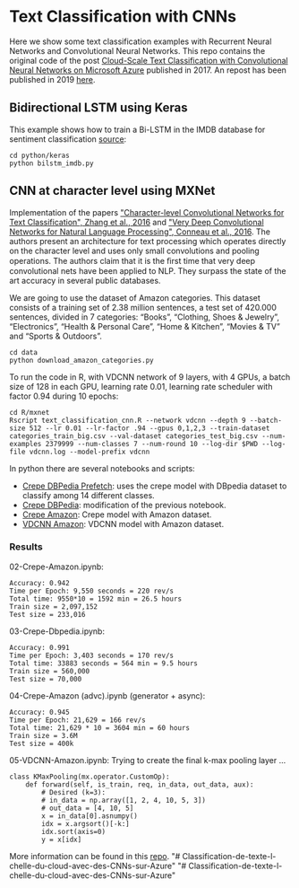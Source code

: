 # Text Classification with CNNs

Here we show some text classification examples with Recurrent Neural Networks and Convolutional Neural Networks. This repo contains the original code of the post [Cloud-Scale Text Classification with Convolutional Neural Networks on Microsoft Azure](https://blogs.technet.microsoft.com/machinelearning/2017/02/13/cloud-scale-text-classification-with-convolutional-neural-networks-on-microsoft-azure/) published in 2017. An repost has been published in 2019 [here](https://miguelgfierro.com/blog/2019/cloud-scale-text-classification-with-convolutional-neural-networks/).


## Bidirectional LSTM using Keras

This example shows how to train a Bi-LSTM in the IMDB database for sentiment classification 
[source](https://github.com/fchollet/keras/blob/d73c8361725e550f83a36cdf322e40a695db3a84/examples/imdb_bidirectional_lstm.py):
    
	cd python/keras  
	python bilstm_imdb.py  

## CNN at character level using MXNet

Implementation of the papers ["Character-level Convolutional Networks for Text Classification", Zhang et al., 2016](http://arxiv.org/abs/1509.01626) and  ["Very Deep Convolutional Networks for Natural Language Processing", Conneau et al., 2016](http://arxiv.org/abs/1606.01781). The authors present an architecture for text processing which operates directly on the character level and uses only small convolutions and pooling operations. The authors claim that it is the ﬁrst time that very deep convolutional nets have been applied to NLP. They surpass the state of the art accuracy in several public databases. 

We are going to use the dataset of Amazon categories. This dataset consists of a training set of 2.38 million sentences, a test set of 420.000 sentences, divided in 7 categories: “Books”, “Clothing, Shoes & Jewelry”, “Electronics”, “Health & Personal Care”, “Home & Kitchen”, “Movies & TV” and “Sports & Outdoors”. 
	
	cd data
	python download_amazon_categories.py  

To run the code in R, with VDCNN network of 9 layers, with 4 GPUs, a batch size of 128 in each GPU, learning rate 0.01, learning rate scheduler with factor 0.94 during 10 epochs:

	cd R/mxnet
	Rscript text_classification_cnn.R --network vdcnn --depth 9 --batch-size 512 --lr 0.01 --lr-factor .94 --gpus 0,1,2,3 --train-dataset categories_train_big.csv --val-dataset categories_test_big.csv --num-examples 2379999 --num-classes 7 --num-round 10 --log-dir $PWD --log-file vdcnn.log --model-prefix vdcnn 


In python there are several notebooks and scripts:

* [Crepe DBPedia Prefetch](python/mxnet/crepe_dbpedia_prefetch.ipynb): uses the crepe model with DBpedia dataset to classify among 14 different classes.
* [Crepe DBPedia](python/mxnet/03-Crepe-Dbpedia.ipynb): modification of the previous notebook.
* [Crepe Amazon](python/mxnet/02-Crepe-Amazon.ipynb): Crepe model with Amazon dataset.
* [VDCNN Amazon](python/mxnet/05-VDCNN-Amazon-advc.py): VDCNN model with Amazon dataset.

### Results

02-Crepe-Amazon.ipynb:
```
Accuracy: 0.942
Time per Epoch: 9,550 seconds = 220 rev/s
Total time: 9550*10 = 1592 min = 26.5 hours
Train size = 2,097,152
Test size = 233,016
```

03-Crepe-Dbpedia.ipynb:
```
Accuracy: 0.991
Time per Epoch: 3,403 seconds = 170 rev/s
Total time: 33883 seconds = 564 min = 9.5 hours
Train size = 560,000 
Test size = 70,000
```

04-Crepe-Amazon (advc).ipynb (generator + async):
```
Accuracy: 0.945
Time per Epoch: 21,629 = 166 rev/s
Total time: 21,629 * 10 = 3604 min = 60 hours
Train size = 3.6M
Test size = 400k
```

05-VDCNN-Amazon.ipynb:
Trying to create the final k-max pooling layer ...
```
class KMaxPooling(mx.operator.CustomOp):
    def forward(self, is_train, req, in_data, out_data, aux):
        # Desired (k=3):
        # in_data = np.array([1, 2, 4, 10, 5, 3])
        # out_data = [4, 10, 5]
        x = in_data[0].asnumpy()
        idx = x.argsort()[-k:]
        idx.sort(axis=0)
        y = x[idx]
```

More information can be found in this [repo](https://github.com/ilkarman/NLP-Sentiment/).
"# Classification-de-texte-l-chelle-du-cloud-avec-des-CNNs-sur-Azure" 
"# Classification-de-texte-l-chelle-du-cloud-avec-des-CNNs-sur-Azure" 
